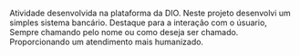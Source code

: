 Atividade desenvolvida na plataforma da DIO.
Neste projeto desenvolvi um simples sistema bancário. Destaque para a interação com o úsuario, Sempre chamando pelo nome ou como deseja ser chamado. Proporcionando um atendimento mais humanizado.
